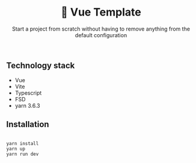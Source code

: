 <h1 align="center">
🌿 Vue Template
</h1>
<p align="center">
    Start a project from scratch without having to remove anything from the default configuration
<p>
<br/>


## Technology stack

- Vue
- Vite
- Typescript
- FSD
- yarn 3.6.3


## Installation

```shell

yarn install
yarn up
yarn run dev

```
